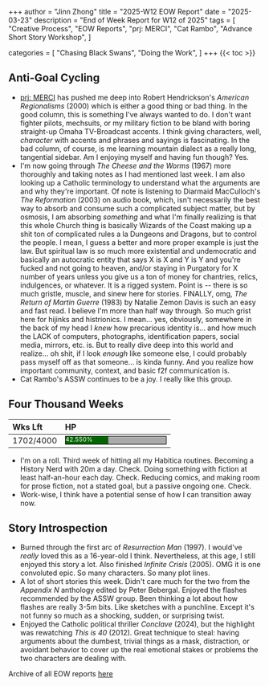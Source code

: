 +++
author = "Jinn Zhong"
title = "2025-W12 EOW Report"
date = "2025-03-23"
description = "End of Week Report for W12 of 2025"
tags = [
 "Creative Process",
 "EOW Reports",
 "prj: MERCI",
 "Cat Rambo",
 "Advance Short Story Workshop",
 ]

categories = [
 "Chasing Black Swans",
 "Doing the Work",
]
+++
{{< toc >}}

## Anti-Goal Cycling

* [prj: MERCI](https://journal.jinnzhong.com/tags/prj-merci/) has pushed me deep into Robert Hendrickson's _American Regionalisms_ (2000) which is either a good thing or bad thing. In the good column, this is something I've always wanted to do. I don't want fighter pilots, mechsuits, or my military fiction to be bland with boring straight-up Omaha TV-Broadcast accents. I think giving characters, well, _character_ with accents and phrases and sayings is fascinating. In the bad column, of course, is me learning mountain dialect as a really long, tangential sidebar. Am I enjoying myself and having fun though? Yes.
* I'm now going through _The Cheese and the Worms_ (1967) more thoroughly and taking notes as I had mentioned last week. I am also looking up a Catholic terminology to understand what the arguments are and why they're important. Of note is listening to Diarmaid MacCulloch's _The Reformation_ (2003) on audio book, which, isn't necessarily the best way to absorb and consume such a complicated subject matter, but by osmosis, I am absorbing _something_ and what I'm finally realizing is that this whole Church thing is basically Wizards of the Coast making up a shit ton of complicated rules a la Dungeons and Dragons, but to control the people. I mean, I guess a better and more proper example is just the law. But spiritual law is so much more existential and undemocratic and basically an autocratic entity that says X is X and Y is Y and you're fucked and not going to heaven, and/or staying in Purgatory for X number of years unless you give us a ton of money for chantries, relics, indulgences, or whatever. It is a rigged system. Point is -- there is so much gristle, muscle, and sinew here for stories. FINALLY, omg, _The Return of Martin Guerre_ (1983) by Natalie Zemon Davis is such an easy and fast read. I believe I'm more than half way through. So much grist here for hijinks and histrionics. I mean... yes, obviously, somewhere in the back of my head I _knew_ how precarious identity is... and how much the LACK of computers, photographs, identification papers, social media, mirrors, etc. is. But to really dive deep into this world and realize... oh shit, if I look _enough_ like someone else, I could probably pass myself off as that someone... is kinda funny. And you realize how important community, context, and basic f2f communication is. 
* Cat Rambo's ASSW continues to be a joy. I really like this group.

## Four Thousand Weeks

| Wks Lft | HP |
| :--- | :--- |
| 1702/4000 | <div style="width:200px;height:15px;background:#AAAAAA;border:1.3px solid #000000;"><div style="width:42.550%;height:15px;background:#006600;font-size:12px; color:white; line-height:12px;">42.550%</div></div> |

* I'm on a roll. Third week of hitting all my Habitica routines. Becoming a History Nerd with 20m a day. Check. Doing something with fiction at least half-an-hour each day. Check. Reducing comics, and making room for prose fiction, not a stated goal, but a passive ongoing one. Check. 
* Work-wise, I think have a potential sense of how I can transition away now. 


## Story Introspection
* Burned through the first arc of _Resurrection Man_ (1997). I would've _really_ loved this as a 16-year-old I think. Nevertheless, at this age, I still enjoyed this story a lot. Also finished _Infinite Crisis_ (2005). OMG it is one convoluted epic. So many characters. So many plot lines.
* A lot of short stories this week. Didn't care much for the two from the _Appendix N_ anthology edited by Peter Bebergal. Enjoyed the flashes recommended by the ASSW group. Been thinking a lot about how flashes are really 3-5m bits. Like sketches with a punchline. Except it's not funny so much as a shocking, sudden, or surprising twist.
* Enjoyed the Catholic political thriller _Conclave_ (2024), but the highlight was rewatching _This is 40_ (2012). Great technique to steal: having arguments about the dumbest, trivial things as a mask, distraction, or avoidant behavior to cover up the real emotional stakes or problems the two characters are dealing with.



Archive of all EOW reports [here](https://journal.jinnzhong.com/tags/eow-reports)
